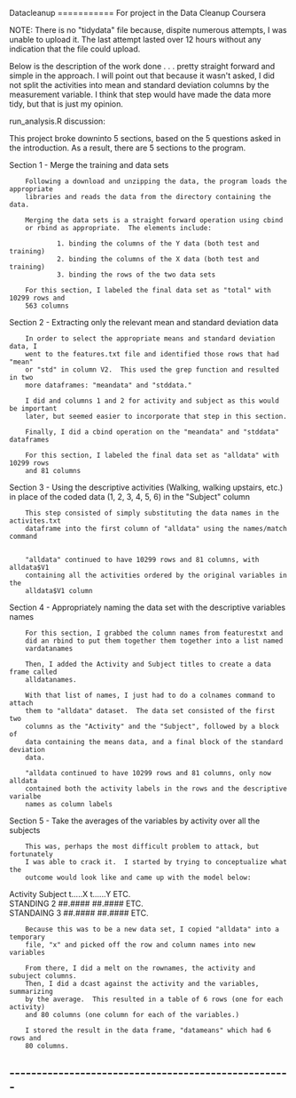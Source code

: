 Datacleanup
=========== For project in the Data Cleanup Coursera

NOTE: There is no "tidydata" file because, dispite numerous attempts, I was unable to upload it.
The last attempt lasted over 12 hours without any indication that the file could upload.

Below is the description of the work done . . . pretty straight forward and simple in the approach.
I will point out that because it wasn't asked, I did not split the activities into mean and standard
deviation columns by the measurement variable.  I think that step would have made the data more tidy,
but that is just my opinion.


run_analysis.R discussion:

This project broke downinto 5 sections, based on the 5 questions asked in the introduction.
As a result, there are 5 sections to the program.

Section 1 - Merge the training and data sets

        Following a download and unzipping the data, the program loads the appropriate
        libraries and reads the data from the directory containing the data.

        Merging the data sets is a straight forward operation using cbind
        or rbind as appropriate.  The elements include:

                1. binding the columns of the Y data (both test and training)
                2. binding the columns of the X data (both test and training)
                3. binding the rows of the two data sets

        For this section, I labeled the final data set as "total" with 10299 rows and
        563 columns

Section 2 - Extracting only the relevant mean and standard deviation data

        In order to select the appropriate means and standard deviation data, I
        went to the features.txt file and identified those rows that had "mean"
        or "std" in column V2.  This used the grep function and resulted in two
        more dataframes: "meandata" and "stddata."
        
        I did and columns 1 and 2 for activity and subject as this would be important
        later, but seemed easier to incorporate that step in this section.

        Finally, I did a cbind operation on the "meandata" and "stddata" dataframes

        For this section, I labeled the final data set as "alldata" with 10299 rows 
        and 81 columns

Section 3 - Using the descriptive activities (Walking, walking upstairs, etc.) in
        place of the coded data (1, 2, 3, 4, 5, 6) in the "Subject" column

        This step consisted of simply substituting the data names in the activites.txt
        dataframe into the first column of "alldata" using the names/match command
        

        "alldata" continued to have 10299 rows and 81 columns, with alldata$V1 
        containing all the activities ordered by the original variables in the 
        alldata$V1 column

Section 4 - Appropriately naming the data set with the descriptive variables names

        For this section, I grabbed the column names from featurestxt and 
        did an rbind to put them together them together into a list named
        vardatanames

        Then, I added the Activity and Subject titles to create a data frame called
        alldatanames.  

        With that list of names, I just had to do a colnames command to attach 
        them to "alldata" dataset.  The data set consisted of the first two
        columns as the "Activity" and the "Subject", followed by a block of
        data containing the means data, and a final block of the standard deviation
        data.

        "alldata continued to have 10299 rows and 81 columns, only now alldata 
        contained both the activity labels in the rows and the descriptive varialbe
        names as column labels

Section 5 - Take the averages of the variables by activity over all the subjects

        This was, perhaps the most difficult problem to attack, but fortunately
        I was able to crack it.  I started by trying to conceptualize what the 
        outcome would look like and came up with the model below:

  Activity    Subject         t.....X         t......Y        ETC.    
  STANDING    2               ##.####         ##.####         ETC.       
  STANDAING   3               ##.####         ##.####         ETC.    


        Because this was to be a new data set, I copied "alldata" into a temporary
        file, "x" and picked off the row and column names into new variables

        From there, I did a melt on the rownames, the activity and subuject columns.
        Then, I did a dcast against the activity and the variables, summarizing 
        by the average.  This resulted in a table of 6 rows (one for each activity)
        and 80 columns (one column for each of the variables.)

        I stored the result in the data frame, "datameans" which had 6 rows and 
        80 columns.

## ----------------------------------------------------
